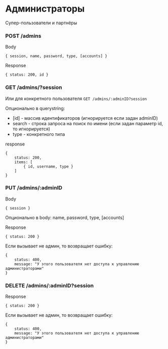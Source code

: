 # Администраторы
Супер-пользователи и партнёры


### POST /admins
Body
```
{ session, name, password, type, [accounts] }
```
Response
```
{ status: 200, id }
```


### GET /admins/?session
Или для конкретного пользователя `GET /admins/:adminID?session`

Опционально в querystring: 
- [id] - массив идентификаторов (игнорируется если задан adminID)
- search - строка запроса на поиск по имени (если задан параметр id, то игнорируется)
- type - конкретного типа

response 
```
{ 
    status: 200, 
    items: [
        { id, username, type }
    ]
}
```


### PUT /admins/:adminID
Body
```
{ session }
```
Опционально в body: name, password, type, [accounts]

Response
```
{ status: 200 }
```
Если вызывает не админ, то возвращает ошибку: 
```
{ 
    status: 400, 
    message: "У этого пользователя нет доступа к управлению администраторами" 
}
```


### DELETE /admins/:adminID?session
Response
```
{ status: 200 }
```
Если вызывает не админ, то возвращает ошибку: 
```
{ 
    status: 400, 
    message: "У этого пользователя нет доступа к управлению администраторами" 
}
```